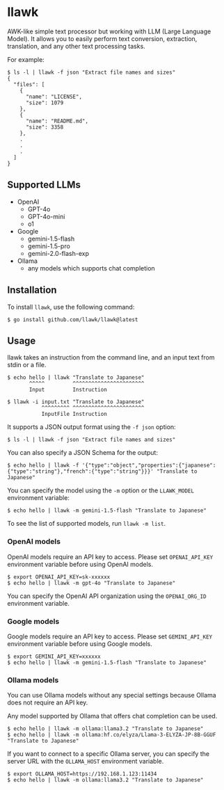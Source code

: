 # llawk

AWK-like simple text processor but working with LLM (Large Language Model).
It allows you to easily perform text conversion, extraction, translation, and any other text processing tasks.

For example:

```shell
$ ls -l | llawk -f json "Extract file names and sizes"
{
  "files": [
    {
      "name": "LICENSE",
      "size": 1079
    },
    {
      "name": "README.md",
      "size": 3358
    },
    .
    .
    .
  ]
}
```

## Supported LLMs

- OpenAI
    - GPT-4o
    - GPT-4o-mini
    - o1
- Google
    - gemini-1.5-flash
    - gemini-1.5-pro
    - gemini-2.0-flash-exp
- Ollama
    - any models which supports chat completion


## Installation

To install `llawk`, use the following command:

```shell
$ go install github.com/llawk/llawk@latest
```

## Usage

llawk takes an instruction from the command line, and an input text from stdin or a file.

```shell
$ echo hello | llawk "Translate to Japanese"
       ^^^^^         ^^^^^^^^^^^^^^^^^^^^^^^
       Input         Instruction

$ llawk -i input.txt "Translate to Japanese"
           ^^^^^^^^^ ^^^^^^^^^^^^^^^^^^^^^^^
           InputFile Instruction
```

It supports a JSON output format using the `-f json` option:

```shell
$ ls -l | llawk -f json "Extract file names and sizes"
```

You can also specify a JSON Schema for the output:

```shell
$ echo hello | llawk -f '{"type":"object","properties":{"japanese":{"type":"string"},"french":{"type":"string"}}}' "Translate to Japanese"
```

You can specify the model using the `-m` option or the `LLAWK_MODEL` environment variable:

```shell
$ echo hello | llawk -m gemini-1.5-flash "Translate to Japanese"
```

To see the list of supported models, run `llawk -m list`.

### OpenAI models

OpenAI models require an API key to access.
Please set `OPENAI_API_KEY` environment variable before using OpenAI models.

```shell
$ export OPENAI_API_KEY=sk-xxxxxx
$ echo hello | llawk -m gpt-4o "Translate to Japanese"
```

You can specify the OpenAI API organization using the `OPENAI_ORG_ID` environment variable.

### Google models

Google models require an API key to access.
Please set `GEMINI_API_KEY` environment variable before using Google models.

```shell
$ export GEMINI_API_KEY=xxxxxx
$ echo hello | llawk -m gemini-1.5-flash "Translate to Japanese"
```

### Ollama models

You can use Ollama models without any special settings because Ollama does not require an API key.

Any model supported by Ollama that offers chat completion can be used.

```shell
$ echo hello | llawk -m ollama:llama3.2 "Translate to Japanese"
$ echo hello | llawk -m ollama:hf.co/elyza/Llama-3-ELYZA-JP-8B-GGUF "Translate to Japanese"
```

If you want to connect to a specific Ollama server, you can specify the server URL with the `OLLAMA_HOST` environment variable.

```shell
$ export OLLAMA_HOST=https://192.168.1.123:11434
$ echo hello | llawk -m ollama:llama3.2 "Translate to Japanese"
```
